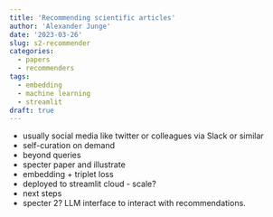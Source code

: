 ```yaml
---
title: 'Recommending scientific articles'
author: 'Alexander Junge'
date: '2023-03-26'
slug: s2-recommender
categories:
  - papers
  - recommenders
tags:
  - embedding
  - machine learning
  - streamlit
draft: true
---
```


- usually social media like twitter or colleagues via Slack or similar
- self-curation on demand
- beyond queries
- specter paper and illustrate
- embedding + triplet loss
- deployed to streamlit cloud - scale?
- next steps
- specter 2? LLM interface to interact with recommendations.